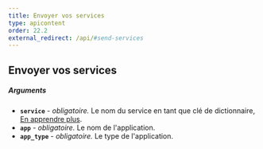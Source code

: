 ```yaml
---
title: Envoyer vos services
type: apicontent
order: 22.2
external_redirect: /api/#send-services
---
```


## Envoyer vos services
##### Arguments

*   **`service`** - _obligatoire._ Le nom du service en tant que clé de dictionnaire, [En apprendre plus][1].
*   **`app`** - _obligatoire._ Le nom de l'application.
*   **`app_type`** - _obligatoire._ Le type de l'application.


[1]: /tracing/visualization/service
